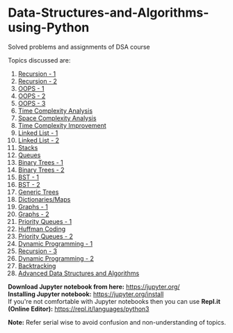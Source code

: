 # Data-Structures-and-Algorithms-using-Python
Solved problems and assignments of DSA course

Topics discussed are:
1) [Recursion - 1](https://github.com/shravankumar0811/Coding_Ninjas/tree/main/Data-Structures-and-Algorithms-in-Python-master/01%20Recursion-1)
2) [Recursion - 2](https://github.com/shravankumar0811/Coding_Ninjas/tree/main/Data-Structures-and-Algorithms-in-Python-master/02%20Recursion-2)
3) [OOPS - 1](https://github.com/shravankumar0811/Coding_Ninjas/tree/main/Data-Structures-and-Algorithms-in-Python-master/03%20OOPS-1)
4) [OOPS - 2](https://github.com/shravankumar0811/Coding_Ninjas/tree/main/Data-Structures-and-Algorithms-in-Python-master/04%20OOPS-2)
5) [OOPS - 3](https://github.com/shravankumar0811/Coding_Ninjas/tree/main/Data-Structures-and-Algorithms-in-Python-master/05%20OOPS-3)
6) [Time Complexity Analysis](https://github.com/shravankumar0811/Coding_Ninjas/tree/main/Data-Structures-and-Algorithms-in-Python-master/06%20Time%20Complexity)
7) [Space Complexity Analysis](https://github.com/shravankumar0811/Coding_Ninjas/tree/main/Data-Structures-and-Algorithms-in-Python-master/07%20Space%20Complexity)
8) [Time Complexity Improvement](https://github.com/shravankumar0811/Coding_Ninjas/tree/main/Data-Structures-and-Algorithms-in-Python-master/08%20Time%20Complexity%20Improvement)
9) [Linked List - 1](https://github.com/shravankumar0811/Coding_Ninjas/tree/main/Data-Structures-and-Algorithms-in-Python-master/09%20Linked%20List-1)
10) [Linked List - 2](https://github.com/shravankumar0811/Coding_Ninjas/tree/main/Data-Structures-and-Algorithms-in-Python-master/10%20Linked%20List-2)
11) [Stacks](https://github.com/shravankumar0811/Coding_Ninjas/tree/main/Data-Structures-and-Algorithms-in-Python-master/11%20Stacks)
12) [Queues](https://github.com/shravankumar0811/Coding_Ninjas/tree/main/Data-Structures-and-Algorithms-in-Python-master/12%20Queue)
13) [Binary Trees - 1](https://github.com/shravankumar0811/Coding_Ninjas/tree/main/Data-Structures-and-Algorithms-in-Python-master/13%20Trees)
14) [Binary Trees - 2](https://github.com/shravankumar0811/Coding_Ninjas/tree/main/Data-Structures-and-Algorithms-in-Python-master/14%20Binary%20Trees%20-%202)
15) [BST - 1](https://github.com/shravankumar0811/Coding_Ninjas/tree/main/Data-Structures-and-Algorithms-in-Python-master/15%20BST-1)
16) [BST - 2](https://github.com/shravankumar0811/Coding_Ninjas/tree/main/Data-Structures-and-Algorithms-in-Python-master/16%20BST-2)
17) [Generic Trees](https://github.com/shravankumar0811/Coding_Ninjas/tree/main/Data-Structures-and-Algorithms-in-Python-master/17%20Generic%20Trees)
18) [Dictionaries/Maps](https://github.com/shravankumar0811/Coding_Ninjas/tree/main/Data-Structures-and-Algorithms-in-Python-master/18%20Dictionaries)
19) [Graphs - 1](https://github.com/shravankumar0811/Coding_Ninjas/tree/main/Data-Structures-and-Algorithms-in-Python-master/19%20Graphs%20-%201)
20) [Graphs - 2](https://github.com/shravankumar0811/Coding_Ninjas/tree/main/Data-Structures-and-Algorithms-in-Python-master/20%20Graphs%20-%202)
21) [Priority Queues - 1](https://github.com/shravankumar0811/Coding_Ninjas/tree/main/Data-Structures-and-Algorithms-in-Python-master/21%20Priority%20Queues%201)
22) [Huffman Coding](https://github.com/shravankumar0811/Coding_Ninjas/tree/main/Data-Structures-and-Algorithms-in-Python-master/22%20Huffman%20Coding)
23) [Priority Queues - 2](https://github.com/shravankumar0811/Coding_Ninjas/tree/main/Data-Structures-and-Algorithms-in-Python-master/23%20Priority%20Queues%202)
24) [Dynamic Programming - 1](https://github.com/shravankumar0811/Coding_Ninjas/tree/main/Data-Structures-and-Algorithms-in-Python-master/24%20DP-1)
25) [Recursion - 3](https://github.com/shravankumar0811/Coding_Ninjas/tree/main/Data-Structures-and-Algorithms-in-Python-master/25%20Recursion-3)
26) [Dynamic Programming - 2](https://github.com/shravankumar0811/Coding_Ninjas/tree/main/Data-Structures-and-Algorithms-in-Python-master/26%20DP-2) 
27) [Backtracking](https://github.com/shravankumar0811/Coding_Ninjas/tree/main/Data-Structures-and-Algorithms-in-Python-master/27%20Backtracking)
28) [Advanced Data Structures and Algorithms](https://github.com/shravankumar0811/Coding_Ninjas/tree/main/Data-Structures-and-Algorithms-in-Python-master/28%20Advanced%20DS%20Algo%20Topics)

__Download Jupyter notebook from here:__ https://jupyter.org/  
__Installing Jupyter notebook:__ https://jupyter.org/install  
If you're not comfortable with Jupyter notebooks then you can use __Repl.it (Online Editor):__ https://repl.it/languages/python3


__Note:__ Refer serial wise to avoid confusion and non-understanding of topics.


